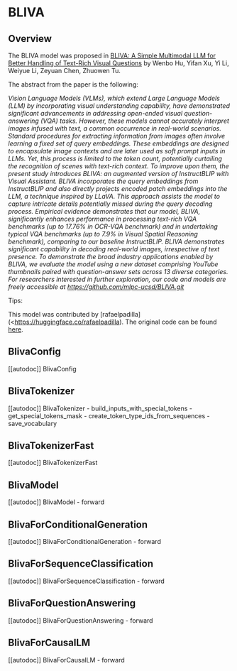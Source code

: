 <!--Copyright 2023 The HuggingFace Team. All rights reserved.

Licensed under the Apache License, Version 2.0 (the "License"); you may not use this file except in compliance with
the License. You may obtain a copy of the License at

http://www.apache.org/licenses/LICENSE-2.0

Unless required by applicable law or agreed to in writing, software distributed under the License is distributed on
an "AS IS" BASIS, WITHOUT WARRANTIES OR CONDITIONS OF ANY KIND, either express or implied. See the License for the
specific language governing permissions and limitations under the License.
-->

# BLIVA

## Overview

The BLIVA model was proposed in [BLIVA: A Simple Multimodal LLM for Better Handling of Text-Rich Visual Questions](https://arxiv.org/abs/2308.09936)  by Wenbo Hu, Yifan Xu, Yi Li, Weiyue Li, Zeyuan Chen, Zhuowen Tu. <INSERT SHORT SUMMARY HERE>

The abstract from the paper is the following:

*Vision Language Models (VLMs), which extend Large Language Models (LLM) by incorporating visual understanding capability, have demonstrated significant advancements in addressing open-ended visual question-answering (VQA) tasks. However, these models cannot accurately interpret images infused with text, a common occurrence in real-world scenarios. Standard procedures for extracting information from images often involve learning a fixed set of query embeddings. These embeddings are designed to encapsulate image contexts and are later used as soft prompt inputs in LLMs. Yet, this process is limited to the token count, potentially curtailing the recognition of scenes with text-rich context. To improve upon them, the present study introduces BLIVA: an augmented version of InstructBLIP with Visual Assistant. BLIVA incorporates the query embeddings from InstructBLIP and also directly projects encoded patch embeddings into the LLM, a technique inspired by LLaVA. This approach assists the model to capture intricate details potentially missed during the query decoding process. Empirical evidence demonstrates that our model, BLIVA, significantly enhances performance in processing text-rich VQA benchmarks (up to 17.76\% in OCR-VQA benchmark) and in undertaking typical VQA benchmarks (up to 7.9\% in Visual Spatial Reasoning benchmark), comparing to our baseline InstructBLIP. BLIVA demonstrates significant capability in decoding real-world images, irrespective of text presence. To demonstrate the broad industry applications enabled by BLIVA, we evaluate the model using a new dataset comprising YouTube thumbnails paired with question-answer sets across 13 diverse categories. For researchers interested in further exploration, our code and models are freely accessible at https://github.com/mlpc-ucsd/BLIVA.git*

Tips:

<INSERT TIPS ABOUT MODEL HERE>

This model was contributed by [rafaelpadilla](<https://huggingface.co/rafaelpadilla). The original code can be found [here](https://github.com/mlpc-ucsd/BLIVA.git).

## BlivaConfig

[[autodoc]] BlivaConfig


## BlivaTokenizer

[[autodoc]] BlivaTokenizer
    - build_inputs_with_special_tokens
    - get_special_tokens_mask
    - create_token_type_ids_from_sequences
    - save_vocabulary


## BlivaTokenizerFast

[[autodoc]] BlivaTokenizerFast


## BlivaModel

[[autodoc]] BlivaModel
    - forward


## BlivaForConditionalGeneration

[[autodoc]] BlivaForConditionalGeneration
    - forward


## BlivaForSequenceClassification

[[autodoc]] BlivaForSequenceClassification
    - forward


## BlivaForQuestionAnswering

[[autodoc]] BlivaForQuestionAnswering
    - forward


## BlivaForCausalLM

[[autodoc]] BlivaForCausalLM
    - forward


